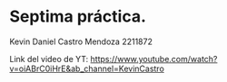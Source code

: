 # Septima práctica.
Kevin Daniel Castro Mendoza 
2211872

Link del video de YT:
https://www.youtube.com/watch?v=oiABrC0iHrE&ab_channel=KevinCastro

